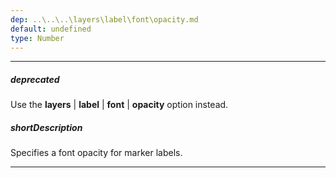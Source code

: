 ```yaml
---
dep: ..\..\..\layers\label\font\opacity.md
default: undefined
type: Number
---
```

---
##### deprecated
Use the **layers** | **label** | **font** | **opacity** option instead.

##### shortDescription
Specifies a font opacity for marker labels.

---
